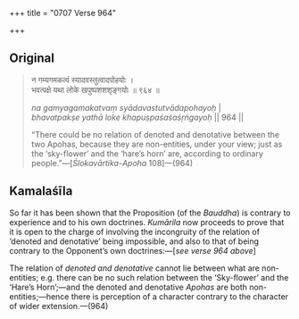 +++
title = "0707 Verse 964"

+++
## Original 
>
> न गम्यगमकत्वं स्यादवस्तुत्वादपोहयोः ।  
> भवत्पक्षे यथा लोके खपुष्पशशशृङ्गयोः ॥ ९६४ ॥ 
>
> *na gamyagamakatvaṃ syādavastutvādapohayoḥ* \|  
> *bhavatpakṣe yathā loke khapuṣpaśaśaśṛṅgayoḥ* \|\| 964 \|\| 
>
> “There could be no relation of denoted and denotative between the two Apohas, because they are non-entities, under your view; just as the ‘sky-flower’ and the ‘hare’s horn’ are, according to ordinary people.”—[*Ślokavārtika*-*Apoha* 108]—(964)



## Kamalaśīla

So far it has been shown that the Proposition (of the *Bauddha*) is contrary to experience and to his own doctrines. *Kumārila* now proceeds to prove that it is open to the charge of involving the incongruity of the relation of ‘denoted and denotative’ being impossible, and also to that of being contrary to the Opponent’s own doctrines:—[*see verse 964 above*]

The relation of *denoted and denotative* cannot lie between what are non-entities; e.g. there can be no such relation between the ‘Sky-flower’ and the ‘Hare’s Horn’;—and the denoted and denotative *Apohas* are both non-entities;—hence there is perception of a character contrary to the character of wider extension.—(964)


